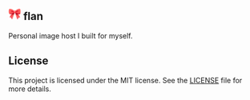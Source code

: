 ## <img width="25px" src="./frontend/public/favicon.svg" alt="Ribbon icon from Noto emojis"> flan

Personal image host I built for myself.

## License

This project is licensed under the MIT license. See the [LICENSE](LICENSE) file for more details.
